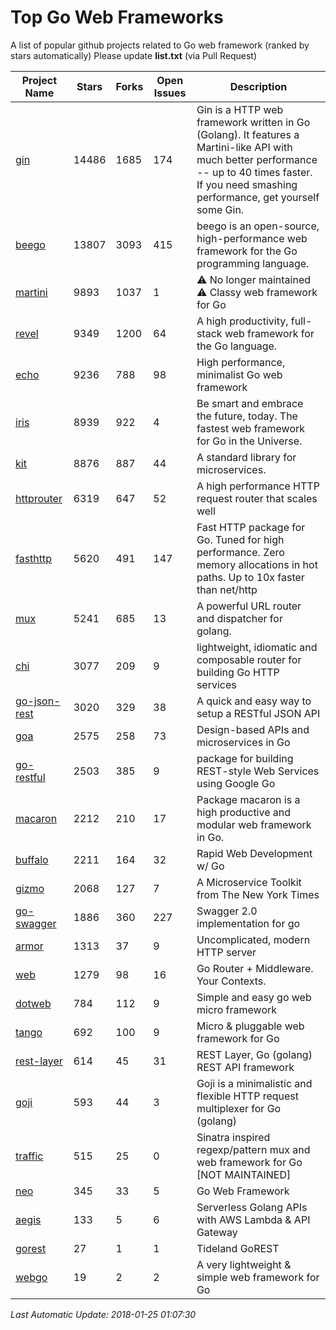# Top Go Web Frameworks
A list of popular github projects related to Go web framework (ranked by stars automatically)
Please update **list.txt** (via Pull Request)

| Project Name | Stars | Forks | Open Issues | Description |
| ------------ | ----- | ----- | ----------- | ----------- |
| [gin](https://github.com/gin-gonic/gin) | 14486 | 1685 | 174 | Gin is a HTTP web framework written in Go (Golang). It features a Martini-like API with much better performance -- up to 40 times faster. If you need smashing performance, get yourself some Gin. |
| [beego](https://github.com/astaxie/beego) | 13807 | 3093 | 415 | beego is an open-source, high-performance web framework for the Go programming language. |
| [martini](https://github.com/go-martini/martini) | 9893 | 1037 | 1 | ⚠️ No longer maintained ⚠️  Classy web framework for Go |
| [revel](https://github.com/revel/revel) | 9349 | 1200 | 64 | A high productivity, full-stack web framework for the Go language. |
| [echo](https://github.com/labstack/echo) | 9236 | 788 | 98 | High performance, minimalist Go web framework |
| [iris](https://github.com/kataras/iris) | 8939 | 922 | 4 | Be smart and embrace the future, today. The fastest web framework for Go in the Universe. |
| [kit](https://github.com/go-kit/kit) | 8876 | 887 | 44 | A standard library for microservices. |
| [httprouter](https://github.com/julienschmidt/httprouter) | 6319 | 647 | 52 | A high performance HTTP request router that scales well |
| [fasthttp](https://github.com/valyala/fasthttp) | 5620 | 491 | 147 | Fast HTTP package for Go. Tuned for high performance. Zero memory allocations in hot paths. Up to 10x faster than net/http |
| [mux](https://github.com/gorilla/mux) | 5241 | 685 | 13 | A powerful URL router and dispatcher for golang. |
| [chi](https://github.com/go-chi/chi) | 3077 | 209 | 9 | lightweight, idiomatic and composable router for building Go HTTP services |
| [go-json-rest](https://github.com/ant0ine/go-json-rest) | 3020 | 329 | 38 | A quick and easy way to setup a RESTful JSON API |
| [goa](https://github.com/goadesign/goa) | 2575 | 258 | 73 | Design-based APIs and microservices in Go |
| [go-restful](https://github.com/emicklei/go-restful) | 2503 | 385 | 9 | package for building REST-style Web Services using Google Go |
| [macaron](https://github.com/go-macaron/macaron) | 2212 | 210 | 17 | Package macaron is a high productive and modular web framework in Go. |
| [buffalo](https://github.com/gobuffalo/buffalo) | 2211 | 164 | 32 | Rapid Web Development w/ Go |
| [gizmo](https://github.com/NYTimes/gizmo) | 2068 | 127 | 7 | A Microservice Toolkit from The New York Times |
| [go-swagger](https://github.com/go-swagger/go-swagger) | 1886 | 360 | 227 | Swagger 2.0 implementation for go |
| [armor](https://github.com/labstack/armor) | 1313 | 37 | 9 | Uncomplicated, modern HTTP server |
| [web](https://github.com/gocraft/web) | 1279 | 98 | 16 | Go Router + Middleware. Your Contexts. |
| [dotweb](https://github.com/devfeel/dotweb) | 784 | 112 | 9 | Simple and easy go web micro framework |
| [tango](https://github.com/lunny/tango) | 692 | 100 | 9 | Micro & pluggable web framework for Go |
| [rest-layer](https://github.com/rs/rest-layer) | 614 | 45 | 31 | REST Layer, Go (golang) REST API framework |
| [goji](https://github.com/goji/goji) | 593 | 44 | 3 | Goji is a minimalistic and flexible HTTP request multiplexer for Go (golang) |
| [traffic](https://github.com/pilu/traffic) | 515 | 25 | 0 | Sinatra inspired regexp/pattern mux and web framework for Go [NOT MAINTAINED] |
| [neo](https://github.com/ivpusic/neo) | 345 | 33 | 5 | Go Web Framework |
| [aegis](https://github.com/tmaiaroto/aegis) | 133 | 5 | 6 | Serverless Golang APIs with AWS Lambda & API Gateway |
| [gorest](https://github.com/tideland/gorest) | 27 | 1 | 1 | Tideland GoREST |
| [webgo](https://github.com/bnkamalesh/webgo) | 19 | 2 | 2 | A very lightweight & simple web framework for Go |

*Last Automatic Update: 2018-01-25 01:07:30*